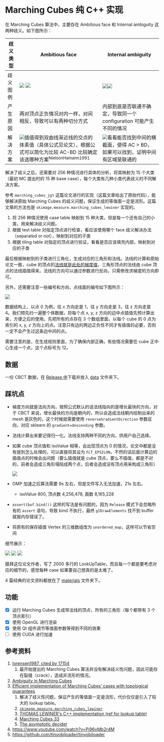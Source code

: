 # Marching Cubes 纯 C++ 实现

在 Marching Cubes 算法中，主要存在 Ambitious face 和 Internal ambiguity 这两种歧义。如下图所示：

|歧义类型|Ambitious face|Internal ambiguity|
|---|--|---|
|歧义图例|![](img/ambiguous-faces.png) ![](img/ambiguous-faces-1.png)|![](img/internal-ambiguity.png)![](img/internal-ambiguity-1.png)|
|产生原因|两对顶点正负情况对内一样，对间相反，导致可以有两种切分方式|内部到底是否联通不确定，导致同一个 configuration 可能产生不同的情况|
|解决方案|![](img/ambiguous-faces-ans.png)插值得到双曲线渐近线的交点的体素值（具体公式见论文），根据公式可以简化为比较 AC-BD 比较确定该选哪种方案<sup>NielsonHamann1991</sup>|![](img/internal-ambiguity-ans.png)看看能否找到中间的横截面，使得 AC > BD，如果可以找到，证明中间有区域是联通的|

解决了歧义之后，还需要对 256 种情况进行具体的分析，将其映射为 15 个大类（最初 MC 提出时的 15 种 base case），每个大类有几种小类代表歧义的不同解决方案。

参考 `marching_cubes_jgt` 这篇论文进行的实现（这篇文章给出了原始代码），能够解决原始 Marching Cubes 的歧义问题，保证生成的等值面一定是流形。这篇文章的方法也是 `skimage.measure.marching_cubes_lewiner` 实现的。

1. 将 256 种情况使用 case table 映射到 15 种大类，但是每一个还有自己的小类，用来解决歧义问题。
2. 根据 test table 对指定顶点进行检查，看应该使用哪个 face 歧义解决办法（separated or not），映射到对应的子类
3. 根据 tiling table 对指定的顶点进行验证，看看是否应该填充内部，映射到对应的子类

最后根据映射到的子类进行三角化，生成对应的三角形和法线。法线的计算和原始论文一致，cube 的顶点的[法线就是此处的梯度值]((https://zhuanlan.zhihu.com/p/62718992))，三角形顶点的法线由 cube 顶点的法线插值得来。法线的方向可以通过参数进行反向，只需修改求梯度的方向即可。

另外，还需要注意一些编号和方向，点线面的编号如下图所示：

![](img/labeling.png)

数据结构上，以点 0 为例，往 x 方向走是 1，往 y 方向走是 3，往 z 方向走是 4。我们预先扫一遍整个体数据，将每个点 x, y, z 方向的边中点插值先预计算出来，方便之后的使用。先把所有的点存在 3 个数组里面，以每个 cube 的 0 点为索引的 x, y, z 方向上的点。注意只有边的两边正负性不同才有插值的必要，否则一定不会产生过这条边中间的点。

需要注意的是，在生成规则里面，为了确保内部正确，有些情况需要在 cube 正中心生成一个点，这个点标号为 12。

## 数据

一份 CBCT 数据，在 [Release 中](https://github.com/upupming/marching-cubes/releases/tag/v0.0.1)下载并放入 [data](data) 文件夹下。

## 踩坑点

- 梯度方向就是法向方向，按照公式默认的话法线指向的是增长最快的方向，对于 CBCT 来说，增长最快的方向是朝内的，所以会造成法线朝内绘制出来的 mesh 是灰色的，这个时候就需要使用 `reverseGradientDirection` 参数反向，对应 sklearn 的 `gradient=descending` 参数。
- 法线计算出来要记得归一化。法线支持两种不同的方向，供用户自己选择。
- 如果 cube 顶点值和 isoValue 相等，会出现顶点为 0 的情况，论文中都是没有提到怎么处理的，可以直接将其设为 `FLT_EPSILON`，不然的话后面计算边的插值点的时候会出问题（要么插值就是 cube 顶点，要么不插值，都是不对的，前者会造成三角形塌陷成两个点，后者会造成没有顶点用来构成三角形）

    ![](img/equal-to-iso.png)

- OMP 加速之后算法需要 9s 左右，但是文件写入无法加速，21s 左右。
    - isoValue 800, 顶点数 4,256,478, 面数 8,165,228

- `assert(buf.bind())` 这样的写法是有问题的，因为 `Release` 模式下会忽略所有的 `assert` 语句，导致 bind 不执行，最终 `glDrawElements` 找不到 buffer 就报内存错误了。
- 将原有的保存插值 Vertex 的三维数组改为 `unordered_map`，这样可以节省空间

细节展示：

![](img/details.png)
![](img/result.png)
![](img/memory-eaten.png)


膜拜这位论文作者，写了 2000 多行的 LookUpTable，而且每一个都是要考虑对应的细节的，感觉每种 case 如果要自己想真的是太难了。

4 篇经典的论文资料都放在了 [materials](materials) 文件夹下。

## 功能

- [x] 运行 Marching Cubes 生成带法线的顶点，所有的三角形（每个都带有 3 个顶点索引）
- [x] 使用 OpenGL 进行渲染
- [x] 使用 Qt 组件调节等值面参数等得到不同的效果
- [ ] 使用 CUDA 进行加速

## 参考资料

1. [lorensen1987, cited by 17154](https://people.eecs.berkeley.edu/~jrs/meshpapers/LorensenCline.pdf)
    1. 最开始提出的 Marching Cubes 算法并没有解决歧义性问题，因此可能存在裂缝（crack），造成非流形的情况。
2. [Ambiguity in Marching Cubes](https://people.eecs.berkeley.edu/~jrs/meshpapers/NielsonHamann.pdf)
3. [Efficient implementation of Marching Cubes’ cases with topological guarantees](http://thomas.lewiner.org/pdfs/marching_cubes_jgt.pdf)
    1. 解决了歧义性问题，保证产生的等值面一定是流形，代价仅仅是引入了较大的 lookup table。
    2. [`skimage.measure.marching_cubes_lewiner`](https://scikit-image.org/docs/dev/api/skimage.measure.html?highlight=marching_cubes#skimage.measure.marching_cubes_lewiner)
    3. [THOMAS LEWINER's C++ implementation (ref for lookup table)](https://github.com/erich666/jgt-code/tree/master/Volume_08/Number_2/Lewiner2003/MarchingCubes)
    4. [Marching Cubes 33](http://www.cs.jhu.edu/~misha/ReadingSeminar/Papers/Chernyaev96.pdf)
    5. [The asymptotic decider](https://web.cs.ucdavis.edu/~hamann/NielsonHamann1991.pdf)
4. https://www.youtube.com/watch?v=Pi96vMb2r4M
5. https://github.com/tinyobjloader/tinyobjloader
